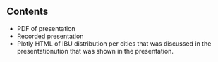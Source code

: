 ## Contents
- PDF of presentation
- Recorded presentation
- Plotly HTML of IBU distribution per cities that was discussed in the presentationution that was shown in the presentation. 
